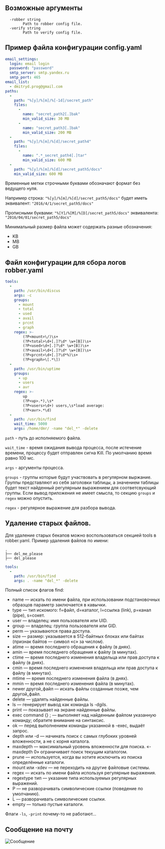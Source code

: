 ## Возможные аргументы
```
  -robber string
    	Path to robber config file.
  -verify string
    	Path to verify config file.
```

## Пример файла конфигурации config.yaml
```yaml
email_settings:
  login: email login
  password: "password"
  smtp_server: smtp.yandex.ru
  smtp_port: 465
email_list:
  - dmitryd.prog@gmail.com
paths:
  -
    path: "%[y]/%[m]/%[-1d]/secret_path"
    files:
      -
        name: "secret_path2[.]bak"
        min_valid_size: 30 MB
      -
        name: "secret_path3[.]bak"
        min_valid_size: 200 MB
  -
    path: "%[y]/%[m]/%[d]/secret_path4"
    files:
      -
        name: ".*_secret_path4[.]tar"
        min_valid_size: 600 MB
  -
    path: "%[y]/%[m]/%[d]/secret_path5/docs"
    min_valid_size: 600 MB
```
Временные метки строчными буквами обозначают формат без ведущего нуля.

Например строка: `"%[y]/%[m]/%[d]/secret_path5/docs"` будет иметь эквивалент: `"2016/4/1/secret_path5/docs"`

Прописными буквами: `"%[Y]/%[M]/%[D]/secret_path5/docs"` эквивалента: `"2016/04/01/secret_path5/docs"`

Минимальный размер файла может содержать разные обозначения:
  * KB
  * MB
  * GB

## Файл конфигурации для сбора логов robber.yaml
```yaml
tools:
  -
    path: /usr/bin/discus
    args: -c
    groups:
      - mount
      - total
      - used
      - avail
      - prcnt
      - graph
    regex: >-
        (?P<mount>\/)\s+
        (?P<total>\d+[.]?\d* \w+[B])\s+
        (?P<used>\d+[.]?\d* \w+[B])\s+
        (?P<avail>\d+[.]?\d* \w+[B])\s+
        (?P<prcnt>\d+[.]?\d*%)\s+
        (?P<graph>\[.*\])
  -
    path: /usr/bin/uptime
    groups:
      - up
      - users
      - avr
    regex: >-
        up
        (?P<up>.*),\s*
        (?P<users>\d+) users,\s*load average:
        (?P<avr>.*\d)
  -
    path: /usr/bin/find
    wait_time: 5000
    args: /home/dmr/ -name "del_*" -delete
```
`path` - путь до исполняемого файла.

`wait_time` - время ожидания вывода процесса, после истечение времени, процессу будет
отправлен сигна Kill. По умолчанию время равно 100 мс.

`args` - аргументы процесса.

`groups` - группы которые будут участвовать в регулярном выржание.
Группы представляют из себя заголовки таблицы, а значением таблицы будет текст найденный
регулярным выражением для соответсвующий группы. Если вывод приложения не имеет смысла, то секцию
`groups` и `regex` можно опустить.

`regex` - регулярное выражение для разбора вывода.
## Удаление старых файлов.
Для удаление старых бекапов можно воспользоваться секцией tools в robber.yaml.
Пример удаления файлов по имени:
```
.
├── del_me_please
├── del_please

```
```yaml
tools:
  -
    path: /usr/bin/find
    args: . -name "del_*" -delete
```

Полный список флагов find:
* name — искать по имени файла, при использовании подстановочных образцов параметр заключается в кавычки.
* type — тип искомого: f=файл, d=каталог, l=ссылка (link), p=канал (pipe), s=сокет.
* user — владелец: имя пользователя или UID.
* group — владелец: группа пользователя или GID.
* perm — указываются права доступа.
* size — размер: указывается в 512-байтных блоках или байтах (признак байтов — символ «c» за числом).
* atime — время последнего обращения к файлу (в днях).
* amin — время последнего обращения к файлу (в минутах).
* ctime — время последнего изменения владельца или прав доступа к файлу (в днях).
* cmin — время последнего изменения владельца или прав доступа к файлу (в минутах).
* mtime — время последнего изменения файла (в днях).
* mmin — время последнего изменения файла (в минутах).
* newer другой_файл — искать файлы созданные позже, чем другой_файл.
* delete — удалять найденные файлы.
* ls — генерирует вывод как команда ls -dgils.
* print — показывает на экране найденные файлы.
* exec command {} \; — выполняет над найденным файлом указанную команду; обратите внимание на синтаксис.
* ok — перед выполнением команды указанной в -exec, выдаёт запрос.
* depth или -d — начинать поиск с самых глубоких уровней вложенности, а не с корня каталога.
* maxdepth — максимальный уровень вложенности для поиска. «-maxdepth 0» ограничивает поиск текущим каталогом.
* prune — используется, когда вы хотите исключить из поиска определённые каталоги.
* mount или -xdev — не переходить на другие файловые системы.
* regex — искать по имени файла используя регулярные выражения.
* regextype тип — указание типа используемых регулярных выражений.
* P — не разворачивать символические ссылки (поведение по умолчанию).
* L — разворачивать символические ссылки.
* empty — только пустые каталоги.

Флаги `-ls`, `-print` почему-то не работают...


## Сообщение на почту
![Сообщение](http://storage1.static.itmages.ru/i/16/0423/h_1461432682_2094362_119a6cf381.png)
